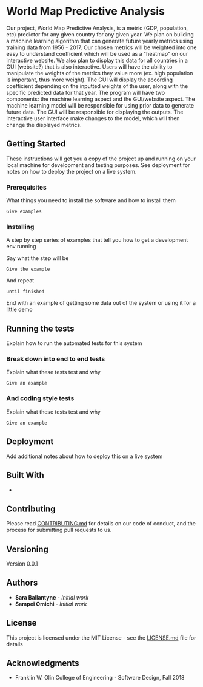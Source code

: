 # World Map Predictive Analysis

Our project, World Map Predictive Analysis, is a metric (GDP, population, etc) predictor for any given country for any given year. We plan on
building a machine learning algorithm that can generate future yearly metrics using training data from
1956 - 2017. Our chosen metrics will be weighted into one easy to understand coefficient which
will be used as a "heatmap" on our interactive website. We also plan to display this data for all countries in a GUI (website?) that is also interactive. Users will have the ability to manipulate the weights of the
metrics they value more (ex. high population is important, thus more weight). The GUI will
display the according coefficient depending on the inputted weights of the user, along with the specific predicted data for that year.
The program will have two components: the machine learning aspect and the GUI/website aspect.
The machine learning model will be responsible for using prior data to generate future data. The
GUI will be responsible for displaying the outputs. The interactive user interface make changes
to the model, which will then change the displayed metrics.


## Getting Started

These instructions will get you a copy of the project up and running on your local machine for development and testing purposes. See deployment for notes on how to deploy the project on a live system.

### Prerequisites

What things you need to install the software and how to install them

```
Give examples
```

### Installing

A step by step series of examples that tell you how to get a development env running

Say what the step will be

```
Give the example
```

And repeat

```
until finished
```

End with an example of getting some data out of the system or using it for a little demo

## Running the tests

Explain how to run the automated tests for this system

### Break down into end to end tests

Explain what these tests test and why

```
Give an example
```

### And coding style tests

Explain what these tests test and why

```
Give an example
```

## Deployment

Add additional notes about how to deploy this on a live system

## Built With

*


## Contributing

Please read [CONTRIBUTING.md](https://gist.github.com/PurpleBooth/b24679402957c63ec426) for details on our code of conduct, and the process for submitting pull requests to us.

## Versioning

Version 0.0.1

## Authors

* **Sara Ballantyne** - *Initial work*
* **Sampei Omichi** - *Initial work*

## License

This project is licensed under the MIT License - see the [LICENSE.md](LICENSE.md) file for details

## Acknowledgments

* Franklin W. Olin College of Engineering - Software Design, Fall 2018
